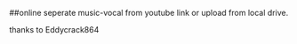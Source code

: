 
##online seperate music-vocal from youtube link or upload from local drive.


thanks to Eddycrack864
